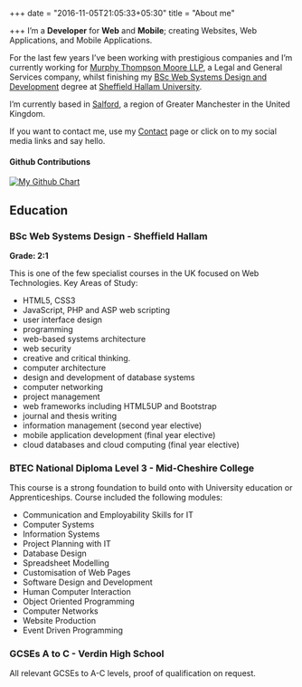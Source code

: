 +++
date = "2016-11-05T21:05:33+05:30"
title = "About me"

+++
I’m a **Developer** for **Web** and **Mobile**; creating Websites, Web Applications, and Mobile Applications.

For the last few years I’ve been working with prestigious companies and I’m currently working for [Murphy Thompson Moore LLP](https://mtmllp.co.uk), a Legal and General Services company, whilst finishing my [BSc Web Systems Design and Development](http://www.justcourses.com/Courses/Sheffield_Hallam_University/Web_Systems_Design/246899-0-0.html) degree at [Sheffield Hallam University](https://shu.ac.uk).

I’m currently based in [Salford](https://www.google.co.uk/maps/place/Salford+District/), a region of Greater Manchester in the United Kingdom.

If you want to contact me, use my [Contact](/contact/) page or click on to my social media links and say hello.

#### Github Contributions

[![My Github Chart](http://ghchart.rshah.org/GeorgeWL "My Github Contributions")](https://github.com/georgewl)

## Education

### BSc Web Systems Design - Sheffield Hallam

 **Grade: 2:1**

This is one of the few specialist courses in the UK focused on Web Technologies. Key Areas of Study:

* HTML5, CSS3
* JavaScript, PHP and ASP web scripting
* user interface design
* programming
* web-based systems architecture
* web security
* creative and critical thinking.
* computer architecture
* design and development of database systems
* computer networking
* project management
* web frameworks including HTML5UP and Bootstrap
* journal and thesis writing
* information management (second year elective)
* mobile application development (final year elective)
* cloud databases and cloud computing (final year elective)

### BTEC National Diploma Level 3 - Mid-Cheshire College

This course is a strong foundation to build onto with University education or Apprenticeships. Course included the following modules:

* Communication and Employability Skills for IT
* Computer Systems
* Information Systems
* Project Planning with IT
* Database Design
* Spreadsheet Modelling
* Customisation of Web Pages
* Software Design and Development
* Human Computer Interaction
* Object Oriented Programming
* Computer Networks
* Website Production
* Event Driven Programming

### GCSEs A to C - Verdin High School

All relevant GCSEs to A-C levels, proof of qualification on request.